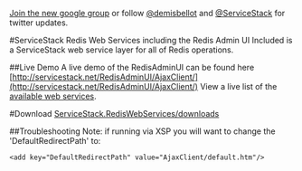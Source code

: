 [Join the new google group](http://groups.google.com/group/servicestack) or
follow [@demisbellot](http://twitter.com/demisbellot) and [@ServiceStack](http://twitter.com/servicestack)
for twitter updates.

#ServiceStack Redis Web Services including the Redis Admin UI
Included is a ServiceStack web service layer for all of Redis operations.

##Live Demo
A live demo of the RedisAdminUI can be found here [http://servicestack.net/RedisAdminUI/AjaxClient/](http://servicestack.net/RedisAdminUI/AjaxClient/)
View a live list of the [available web services](http://www.servicestack.net/RedisAdminUI/Public/Metadata).


#Download
[ServiceStack.RedisWebServices/downloads](https://github.com/mythz/ServiceStack.RedisWebServices/downloads)

##Troubleshooting
Note: if running via XSP you will want to change the 'DefaultRedirectPath' to:

    <add key="DefaultRedirectPath" value="AjaxClient/default.htm"/>


